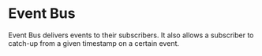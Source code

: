 # Event Bus

Event Bus delivers events to their subscribers. It also allows a subscriber to catch-up from a given timestamp on a certain event.